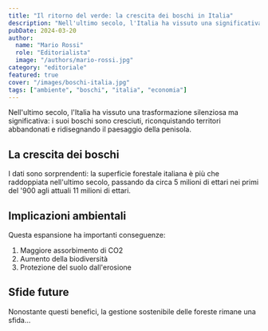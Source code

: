 ```yaml
---
title: "Il ritorno del verde: la crescita dei boschi in Italia"
description: "Nell'ultimo secolo, l'Italia ha vissuto una significativa crescita dei suoi boschi, con profonde implicazioni per l'ambiente e l'economia."
pubDate: 2024-03-20
author:
  name: "Mario Rossi"
  role: "Editorialista"
  image: "/authors/mario-rossi.jpg"
category: "editoriale"
featured: true
cover: "/images/boschi-italia.jpg"
tags: ["ambiente", "boschi", "italia", "economia"]
---
```


Nell'ultimo secolo, l'Italia ha vissuto una trasformazione silenziosa ma significativa: i suoi boschi sono cresciuti, riconquistando territori abbandonati e ridisegnando il paesaggio della penisola.

## La crescita dei boschi

I dati sono sorprendenti: la superficie forestale italiana è più che raddoppiata nell'ultimo secolo, passando da circa 5 milioni di ettari nei primi del '900 agli attuali 11 milioni di ettari.

## Implicazioni ambientali

Questa espansione ha importanti conseguenze:

1. Maggiore assorbimento di CO2
2. Aumento della biodiversità
3. Protezione del suolo dall'erosione

## Sfide future

Nonostante questi benefici, la gestione sostenibile delle foreste rimane una sfida...
